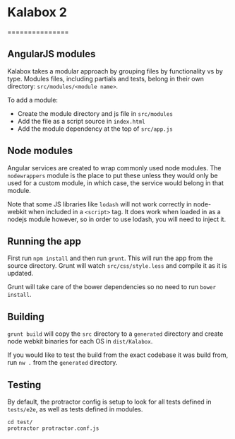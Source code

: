 # Kalabox 2
===============

## AngularJS modules

Kalabox takes a modular approach by grouping files by functionality vs by type. Modules files, including partials and tests, belong in their own directory: `src/modules/<module name>`.

To add a module:

- Create the module directory and js file in `src/modules`
- Add the file as a script source in `index.html`
- Add the module dependency at the top of `src/app.js`

## Node modules
Angular services are created to wrap commonly used node modules. The `nodewrappers` module is the place to put these unless they would only be used for a custom module, in which case, the service would belong in that module.

Note that some JS libraries like `lodash` will not work correctly in node-webkit when included in a `<script>` tag. It does work when loaded in as a nodejs module however, so in order to use lodash, you will need to inject it.

## Running the app
First run `npm install` and then run `grunt`. This will run the app from the source directory. Grunt will watch `src/css/style.less` and compile it as it is updated.

Grunt will take care of the bower dependencies so no need to run `bower install`.

## Building
`grunt build` will copy the `src` directory to a `generated` directory and create node webkit binaries for each OS in `dist/Kalabox`.

If you would like to test the build from the exact codebase it was build from, run `nw .` from the `generated` directory.

## Testing
By default, the protractor config is setup to look for all tests defined in `tests/e2e`,
as well as tests defined in modules.
```
cd test/
protractor protractor.conf.js
```
